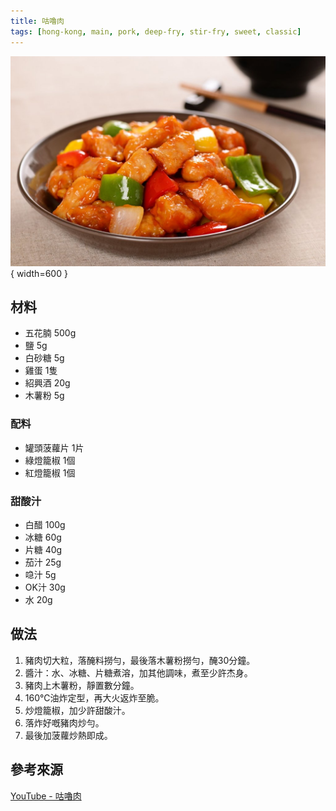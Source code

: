 ```yaml
---
title: 咕嚕肉
tags: [hong-kong, main, pork, deep-fry, stir-fry, sweet, classic]
---
```


![咕嚕肉](../images/sweet-sour-pork.jpg){ width=600 }

## 材料
- 五花腩 500g  
- 鹽 5g  
- 白砂糖 5g  
- 雞蛋 1隻  
- 紹興酒 20g  
- 木薯粉 5g  

### 配料
- 罐頭菠蘿片 1片  
- 綠燈籠椒 1個  
- 紅燈籠椒 1個  

### 甜酸汁
- 白醋 100g  
- 冰糖 60g  
- 片糖 40g  
- 茄汁 25g  
- 喼汁 5g  
- OK汁 30g  
- 水 20g  

## 做法
1. 豬肉切大粒，落醃料撈勻，最後落木薯粉撈勻，醃30分鐘。  
2. 醬汁：水、冰糖、片糖煮溶，加其他調味，煮至少許杰身。  
3. 豬肉上木薯粉，靜置數分鐘。  
4. 160℃油炸定型，再大火返炸至脆。  
5. 炒燈籠椒，加少許甜酸汁。  
6. 落炸好嘅豬肉炒勻。  
7. 最後加菠蘿炒熱即成。  

## 參考來源
[YouTube - 咕嚕肉](https://www.youtube.com/watch?v=itmw_ji7nA4&t=835s)
